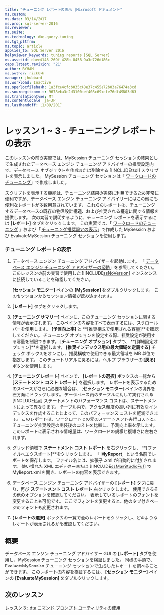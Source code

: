 ```yaml
---
title: "チューニング レポートの表示 |Microsoft ドキュメント"
ms.custom: 
ms.date: 03/14/2017
ms.prod: sql-server-2016
ms.reviewer: 
ms.suite: 
ms.technology: dbe-query-tuning
ms.tgt_pltfrm: 
ms.topic: article
applies_to: SQL Server 2016
helpviewer_keywords: tuning reports [SQL Server]
ms.assetid: daee6143-269f-428b-8458-9a3e726d586c
caps.latest.revision: "21"
author: BYHAM
ms.author: rickbyh
manager: jhubbard
ms.workload: Inactive
ms.openlocfilehash: 1a3fca4cfcb035c48e37c455e72b03a76474a3cd
ms.sourcegitcommit: 9678eba3c2d3100cef408c69bcfe76df49803d63
ms.translationtype: MT
ms.contentlocale: ja-JP
ms.lasthandoff: 11/09/2017
---
```

# <a name="lesson-1-3---viewing-tuning-reports"></a>レッスン 1 ~ 3 - チューニング レポートの表示
このレッスンの前の実習では、MySession チューニング セッションの結果として生成されたデータベース エンジン チューニング アドバイザーの推奨設定内で、データベース オブジェクトを作成または削除する [!INCLUDE[tsql](../../includes/tsql-md.md)] スクリプトを表示しました。 MySession チューニング セッションは「 [ワークロードのチューニング](../../tools/dta/lesson-1-1-tuning-a-workload.md)」で作成しました。  
  
スクリプトを表示する機能は、チューニング結果の実装に利用できるため非常に便利ですが、データベース エンジン チューニング アドバイザーにはこの他にも便利なレポートが多数用意されています。 これらのレポートは、チューニングするデータベースの既存の物理設計構造、および推奨される構造に関する情報を提供します。 次の実習で説明するように、チューニング レポートを表示するには **[レポート]** タブをクリックします。 この実習では、「 [ワークロードのチューニング](../../tools/dta/lesson-1-1-tuning-a-workload.md) 」および「 [チューニング推奨設定の表示](../../tools/dta/lesson-1-2-viewing-tuning-recommendations.md)」で作成した MySession および EvaluateMySession チューニング セッションを使用します。  
  
### <a name="view-tuning-reports"></a>チューニング レポートの表示  
  
1.  データベース エンジン チューニング アドバイザーを起動します。 「 [データベース エンジン チューニング アドバイザーの起動](../../tools/dta/lesson-1-1-launching-database-engine-tuning-advisor.md)」を参照してください。 このレッスンの前の実習で使用した [!INCLUDE[ssNoVersion](../../includes/ssnoversion-md.md)] インスタンスに接続していることを確認してください。  
  
    **[セッション モニター]** ペインの **[MySession]** をダブルクリックします。 このセッションからセッション情報が読み込まれます。  
  
2.  **[レポート]** タブをクリックします。  
  
3.  **[チューニング サマリー]** ペインに、このチューニング セッションに関する情報が表示されます。 このペインの内容をすべて表示するには、スクロール バーを使用します。 **[予測向上率]** と **[推奨構成で使用される容量]**を確認してください。 チューニング オプションを設定する際、推奨設定が使用する容量を制限できます。 **[チューニング オプション]** タブで、 **[詳細設定オプション]**を選択します。 **[推奨インデックス用の最大領域を定義する]** チェック ボックスをオンにし、推奨構成で使用できる最大領域を MB 単位で指定します。 このチュートリアルに戻るには、ヘルプ ブラウザーの **[戻る]** ボタンを使用します。  
  
4.  **[チューニング レポート]** ペインで、 **[レポートの選択]** ボックスの一覧から **[ステートメント コスト レポート]** を選択します。 レポートを表示するためのスペースがさらに必要な場合は、 **[セッション モニター]** ペインの境界を左方向にドラッグします。 データベース内のテーブルに対して実行される [!INCLUDE[tsql](../../includes/tsql-md.md)] ステートメントのパフォーマンス コストは、ステートメントによって異なります。 テーブル内で、アクセス頻度の高い列に有効なインデックスを作成することによって、このパフォーマンス コストを軽減できます。 このレポートは、ワークロードでの元のステートメント実行コストと、チューニング推奨設定の実装後のコストを比較し、予測向上率を示します。 このレポートに表示される情報量は、ワークロードの規模と複雑さに左右されます。  
  
5.  グリッド領域で **ステートメント コスト レポート** を右クリックし、 **[ファイルへエクスポート]**をクリックします。 「 **MyReport**」という名前でレポートを保存します。 ファイル名には、拡張子 .xml が自動的に付加されます。 使い慣れた XML エディターまたは [!INCLUDE[ssManStudioFull](../../includes/ssmanstudiofull-md.md)] で MyReport.xml を開き、レポートの内容を表示できます。  
  
6.  データベース エンジン チューニング アドバイザーの **[レポート]** タブに戻り、再び **ステートメント コスト レポート** 右クリックします。 使用できるその他のオプションを確認してください。 表示しているレポートのフォントを変更することも可能です。 ここでフォントを変更すると、他のタブ付きページのフォントも変更されます。  
  
7.  **[レポートの選択]** ボックスの一覧で他のレポートをクリックし、どのようなレポートが表示されるかを確認してください。  
  
## <a name="summary"></a>概要  
データベース エンジン チューニング アドバイザー GUI の **[レポート]** タブを使用し、MySession チューニング セッションを検証しました。 同様の手順で、EvaluateMySession チューニング セッションで生成したレポートを調べることができます。 このレポートの内容を検証するには、 **[セッション モニター]** ペインの **[EvaluateMySession]** をダブルクリックします。  
  
## <a name="next-lesson"></a>次のレッスン  
[レッスン 3 : dta コマンド プロンプト ユーティリティの使用](../../tools/dta/lesson-3-using-the-dta-command-prompt-utility.md)  
  
  
  

